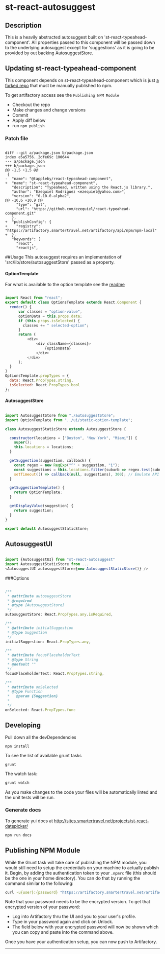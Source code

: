 # st-react-autosuggest

## Description
This is a heavily abstracted autosuggest built on 'st-react-typeahead-component'. All properties passed to this component will be passed down to the underlying autosuggest except for 'suggestions' as it is going to be provided by out backing AutosuggestStore.

## Updating st-react-typeahead-component
This component depends on st-react-typeahead-component which is just [a forked repo](https://github.com/fumblesandfriends/react-typeahead-component) that must be manually published to npm.

To get artifactory access see the `Publishing NPM Module`

- Checkout the repo
- Make changes and change versions
- Commit
- Apply diff below
- run `npm publish`

### Patch file

```text

diff --git a/package.json b/package.json
index e5a5756..2dfe69c 100644
--- a/package.json
+++ b/package.json
@@ -1,5 +1,5 @@
 {
-  "name": "@tappleby/react-typeahead-component",
+  "name": "st-react-typeahead-component",
   "description": "Typeahead, written using the React.js library.",
   "author": "Ezequiel Rodriguez <ezequiel@yahoo.com>",
   "version": "0.10.0-alpha2",
@@ -10,6 +10,9 @@
     "type": "git",
     "url": "https://github.com/ezequiel/react-typeahead-component.git"
   },
+  "publishConfig": {
+    "registry": "https://artifactory.smartertravel.net/artifactory/api/npm/npm-local"
+  },
   "keywords": [
     "react",
     "reactjs",

```

##Usage
This autosuggest requires an implementation of 'src/lib/store/autosuggestStore' passed as a property.



#### OptionTemplate
For what is available to the option template see the [readme](https://github.com/fumblesandfriends/react-typeahead-component/blob/master/README.md#reactelement-optiontemplate-required)

```js

import React from "react";
export default class OptionsTemplate extends React.Component {
  render() {
      var classes = "option-value",
      optionData = this.props.data;
      if (this.props.isSelected) {
        classes += " selected-option";
      }
      return (
          <div>
              <div className={classes}>
                  {optionData}
              </div>
          </div>
      );
  }
}
OptionsTemplate.propTypes = {
  data: React.PropTypes.string,
  isSelected: React.PropTypes.bool
};

```

#### AutosuggestStore

```js

import AutosuggestStore from "./autosuggestStore";
import OptionTemplate from "../ui/static-option-template";

class AutosuggestStaticStore extends AutosuggestStore {

  constructor(locations = ["Boston", "New York", "Miami"]) {
    super();
    this.locations = locations;
  }

  getSuggestion(suggestion, callback) {
    const regex = new RegExp("^" + suggestion, "i");
    const suggestions = this.locations.filter(suburb => regex.test(suburb));
    setTimeout(() => callback(null, suggestions), 300); // Emulate API call
  }

  getSuggestionTemplate() {
    return OptionTemplate;
  }

  getDisplayValue(suggestion) {
    return suggestion;
  }
}

export default AutosuggestStaticStore;

```

## AutosuggestUI

```js

import {AutosuggestUI} from "st-react-autosuggest"
import AutosuggestStaticStore from ...
<AutosuggestUI autosuggestStore={new AutosuggestStaticStore()} />

```

###Options

```js

/**
 * @attribute autosuggestStore
 * @required
 * @type {AutosuggestStore}
 */
autosuggestStore: React.PropTypes.any.isRequired,

/**
 * @attribute initialSuggestion
 * @type Suggestion
 */
initialSuggestion: React.PropTypes.any,

/**
 * @attribute focusPlaceholderText
 * @type String
 * @default ""
 */
focusPlaceholderText: React.PropTypes.string,

/**
 * @attribute onSelected
 * @type Function
 *   @param {Suggestion}
 *
 */
onSelected: React.PropTypes.func

```


## Developing

Pull down all the devDependencies

```
npm install
```

To see the list of available grunt tasks

```
grunt
```

The watch task:

```bash
grunt watch
```
As you make changes to the code your files will be automatically linted and the unit tests will be run.

### Generate docs
To generate yui docs at http://sites.smartertravel.net/projects/st-react-datepicker/

```bash
npm run docs
```

## Publishing NPM Module
While the Grunt task will take care of publishing the NPM module, you would still need to setup the credentials on your
machine to actually publish it. Begin, by adding the authentication token to your `.npmrc` file (this should be the one
in your home directory). You can do that by running the command similar to the following:

```bash
curl -u{user}:{password} "https://artifactory.smartertravel.net/artifactory/api/npm/auth" >> ~/.npmrc
```

Note that your password needs to be the encrypted version. To get that encrypted version of your password:
* Log into Artifactory thru the UI and you to your user's profile.
* Type in your password again and click on Unlock.
* The field below with your encrypted password will now be shown which you can copy and paste into the command above.

Once you have your authentication setup, you can now push to Artifactory.

---
